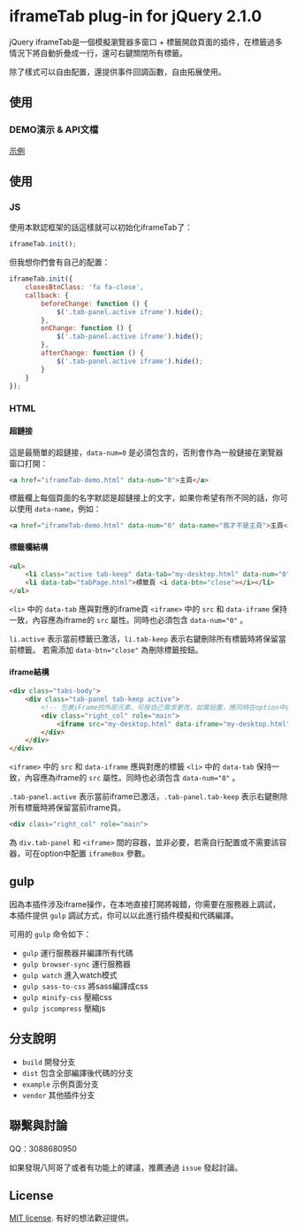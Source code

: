 # iframeTab plug-in for jQuery 2.1.0

jQuery iframeTab是一個模擬瀏覽器多窗口 + 標籤開啟頁面的插件，在標籤過多情況下將自動折疊成一行，還可右鍵關閉所有標籤。

除了樣式可以自由配置，還提供事件回調函數，自由拓展使用。


## 使用

### DEMO演示 & API文檔

[示例](http://henrie.pursuitus.com/adminTemplate/)


## 使用

### JS

使用本默認框架的話這樣就可以初始化iframeTab了：

```js
iframeTab.init();
```

但我想你們會有自己的配置：

```js
iframeTab.init({ 
    closesBtnClass: 'fa fa-close', 
    callback: {
        beforeChange: function () {
            $('.tab-panel.active iframe').hide();
        },
        onChange: function () {
            $('.tab-panel.active iframe').hide();
        },
        afterChange: function () {
            $('.tab-panel.active iframe').hide();
        }
    }
});
```


### HTML

#### 超鏈接

這是最簡單的超鏈接，`data-num=0` 是必須包含的，否則會作為一般鏈接在瀏覽器窗口打開：

```html
<a href="iframeTab-demo.html" data-num="0">主頁</a>
```

標籤欄上每個頁面的名字默認是超鏈接上的文字，如果你希望有所不同的話，你可以使用 `data-name`，例如：

```html
<a href="iframeTab-demo.html" data-num="0" data-name="我才不是主頁">主頁</a>
```

#### 標籤欄結構

```html
<ul>
    <li class="active tab-keep" data-tab="my-desktop.html" data-num="0">首頁</li>
    <li data-tab="tabPage.html">標籤頁 <i data-btn="close"></i></li>
</ul>
```

`<li>` 中的 `data-tab` 應與對應的iframe頁 `<iframe>` 中的 `src` 和 `data-iframe` 保持一致，內容應為iframe的 `src` 屬性。同時也必須包含 `data-num="0"` 。

`li.active` 表示當前標籤已激活，`li.tab-keep` 表示右鍵刪除所有標籤時將保留當前標籤。
若需添加 `data-btn="close"` 為刪除標籤按鈕。

#### iframe結構

```html
<div class="tabs-body"> 
    <div class="tab-panel tab-keep active">
        <!-- 包裹iFrame的外部元素，可按自己需求更改，如需設置，應同時在option中配置iframeBox -->
        <div class="right_col" role="main">
            <iframe src="my-desktop.html" data-iframe="my-desktop.html" data-num="0" marginheight="0" marginwidth="0" frameborder="0" scrolling="no" onload="iframeTab.iframeHeight()" height="188"></iframe>
        </div>
    </div> 
</div>
```

`<iframe>` 中的 `src` 和 `data-iframe` 應與對應的標籤 `<li>` 中的 `data-tab` 保持一致，內容應為iframe的 `src` 屬性。同時也必須包含 `data-num="0"` 。

`.tab-panel.active` 表示當前iframe已激活，`.tab-panel.tab-keep` 表示右鍵刪除所有標籤時將保留當前iframe頁。

```html
<div class="right_col" role="main">
```
為 `div.tab-panel` 和 `<iframe>` 間的容器，並非必要，若需自行配置或不需要該容器，可在option中配置 `iframeBox` 參數。


## gulp

因為本插件涉及iframe操作，在本地直接打開將報錯，你需要在服務器上調試，本插件提供 `gulp` 調試方式，你可以以此進行插件模擬和代碼編譯。

可用的 `gulp` 命令如下：

* `gulp` 運行服務器并編譯所有代碼
* `gulp browser-sync` 運行服務器
* `gulp watch` 進入watch模式
* `gulp sass-to-css` 將sass編譯成css
* `gulp minify-css` 壓縮css
* `gulp jscompress` 壓縮js


## 分支說明

* `build` 開發分支
* `dist` 包含全部編譯後代碼的分支
* `example` 示例頁面分支
* `vendor` 其他插件分支


## 聯繫與討論

QQ：3088680950

如果發現八阿哥了或者有功能上的建議，推薦通過 `issue` 發起討論。


## License

[MIT license](https://opensource.org/licenses/MIT). 有好的想法歡迎提供。
